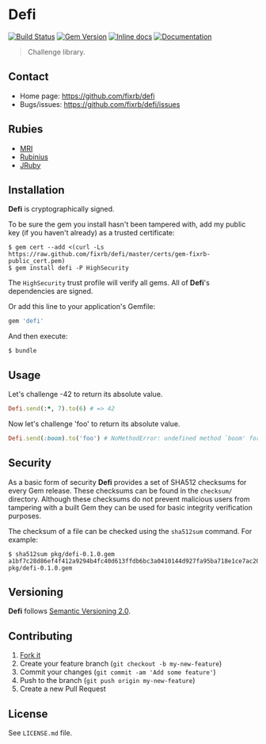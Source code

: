 # Defi

[![Build Status](https://travis-ci.org/fixrb/defi.svg?branch=master)][travis]
[![Gem Version](https://badge.fury.io/rb/defi.svg)][gem]
[![Inline docs](http://inch-ci.org/github/fixrb/defi.svg?branch=master)][inchpages]
[![Documentation](http://img.shields.io/:yard-docs-38c800.svg)][rubydoc]

> Challenge library.

## Contact

* Home page: https://github.com/fixrb/defi
* Bugs/issues: https://github.com/fixrb/defi/issues

## Rubies

* [MRI](https://www.ruby-lang.org/)
* [Rubinius](http://rubini.us/)
* [JRuby](http://jruby.org/)

## Installation

__Defi__ is cryptographically signed.

To be sure the gem you install hasn't been tampered with, add my public key (if you haven't already) as a trusted certificate:

    $ gem cert --add <(curl -Ls https://raw.github.com/fixrb/defi/master/certs/gem-fixrb-public_cert.pem)
    $ gem install defi -P HighSecurity

The `HighSecurity` trust profile will verify all gems.  All of __Defi__'s dependencies are signed.

Or add this line to your application's Gemfile:

```ruby
gem 'defi'
```

And then execute:

    $ bundle

## Usage

Let's challenge -42 to return its absolute value.

```ruby
Defi.send(:*, 7).to(6) # => 42
```

Now let's challenge 'foo' to return its absolute value.

```ruby
Defi.send(:boom).to('foo') # NoMethodError: undefined method `boom' for "foo":String
```

## Security

As a basic form of security __Defi__ provides a set of SHA512 checksums for
every Gem release.  These checksums can be found in the `checksum/` directory.
Although these checksums do not prevent malicious users from tampering with a
built Gem they can be used for basic integrity verification purposes.

The checksum of a file can be checked using the `sha512sum` command.  For
example:

    $ sha512sum pkg/defi-0.1.0.gem
    a1bf7c28d86ef4f412a9294b4fc40d613ffdb6bc3a0410144d927fa95ba718e1ce7ac20e21845e99860529ad91f231e6436c4730e2ee1f6a13519476be207545  pkg/defi-0.1.0.gem

## Versioning

__Defi__ follows [Semantic Versioning 2.0](http://semver.org/).

## Contributing

1. [Fork it](https://github.com/fixrb/defi/fork)
2. Create your feature branch (`git checkout -b my-new-feature`)
3. Commit your changes (`git commit -am 'Add some feature'`)
4. Push to the branch (`git push origin my-new-feature`)
5. Create a new Pull Request

## License

See `LICENSE.md` file.

[gem]: https://rubygems.org/gems/defi
[travis]: https://travis-ci.org/fixrb/defi
[inchpages]: http://inch-ci.org/github/fixrb/defi/
[rubydoc]: http://rubydoc.info/gems/defi/frames
